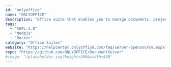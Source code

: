 ```yaml
---
id: "onlyoffice"
name: "ONLYOFFICE"
description: "Office suite that enables you to manage documents, projects, team and customer relations in one place."
tags:
  - "AGPL-3.0"
  - "Nodejs"
  - "Docker"
category: "Office Suites"
website: "https://helpcenter.onlyoffice.com/faq/server-opensource.aspx"
repo: "https://github.com/ONLYOFFICE/DocumentServer"
#image: "/placeholder.svg?height=300&width=400"
---
```


